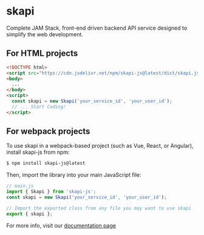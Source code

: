 # skapi

Complete JAM Stack, front-end driven backend API service designed to simplify the web development.

## For HTML projects

```html
<!DOCTYPE html>
<script src="https://cdn.jsdelivr.net/npm/skapi-js@latest/dist/skapi.js"></script>
<body>
  ...
</body>
<script>
  const skapi = new Skapi('your_service_id', 'your_user_id');
  // ... Start Coding!
</script>
```

## For webpack projects

To use skapi in a webpack-based project (such as Vue, React, or Angular), install skapi-js from npm:

```sh
$ npm install skapi-js@latest
```

Then, import the library into your main JavaScript file:

```javascript
// main.js
import { Skapi } from 'skapi-js';
const skapi = new Skapi('your_service_id', 'your_user_id');

// Import the exported class from any file you may want to use skapi
export { skapi };
```

For more info, visit our [documentation page](docs.skapi.com)
